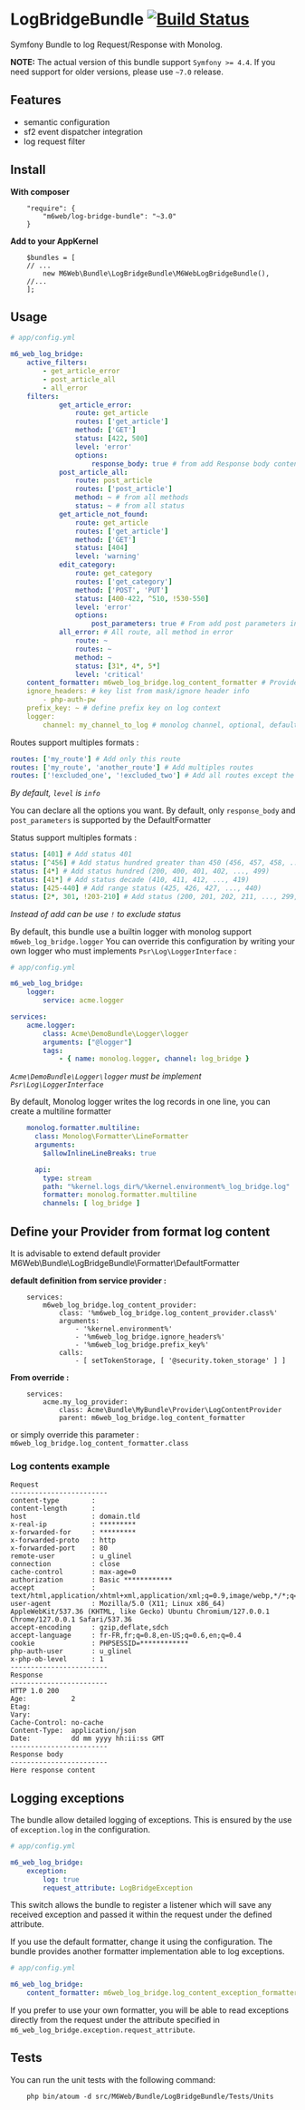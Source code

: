 # LogBridgeBundle [![Build Status](https://img.shields.io/endpoint.svg?url=https%3A%2F%2Factions-badge.atrox.dev%2FBedrockStreaming%2FLogBridgeBundle%2Fbadge%3Fref%3Dmaster&style=flat)](https://actions-badge.atrox.dev/BedrockStreaming/LogBridgeBundle/goto?ref=master)

Symfony Bundle to log Request/Response with Monolog. 

**NOTE:** The actual version of this bundle support `Symfony >= 4.4`.
If you need support for older versions, please use `~7.0` release.

## Features

 - semantic configuration
 - sf2 event dispatcher integration
 - log request filter



## Install

**With composer**
```
    "require": {
        "m6web/log-bridge-bundle": "~3.0"
    }
```

**Add to your AppKernel**
```
    $bundles = [
    // ...
        new M6Web\Bundle\LogBridgeBundle\M6WebLogBridgeBundle(),
    //...
    ];
```


## Usage

```yaml
# app/config.yml

m6_web_log_bridge:
    active_filters:
        - get_article_error
        - post_article_all
        - all_error
    filters:
            get_article_error:
                route: get_article
                routes: ['get_article']
                method: ['GET']
                status: [422, 500]
                level: 'error'
                options:
                    response_body: true # from add Response body content (with DefaultFormatter)
            post_article_all:
                route: post_article
                routes: ['post_article']
                method: ~ # from all methods
                status: ~ # from all status
            get_article_not_found:
                route: get_article
                routes: ['get_article']
                method: ['GET']
                status: [404]
                level: 'warning'
            edit_category:
                route: get_category
                routes: ['get_category']
                method: ['POST', 'PUT']
                status: [400-422, ^510, !530-550]
                level: 'error'
                options:
                    post_parameters: true # From add post parameters in response content (with DefaultFormatter)
            all_error: # All route, all method in error
                route: ~
                routes: ~
                method: ~
                status: [31*, 4*, 5*]
                level: 'critical'
    content_formatter: m6web_log_bridge.log_content_formatter # Provider service name
    ignore_headers: # key list from mask/ignore header info
        - php-auth-pw
    prefix_key: ~ # define prefix key on log context
    logger: 
        channel: my_channel_to_log # monolog channel, optional, default 'log_bridge'
```

Routes support multiples formats :
```yaml
routes: ['my_route'] # Add only this route
routes: ['my_route', 'another_route'] # Add multiples routes
routes: ['!excluded_one', '!excluded_two'] # Add all routes except the excluded
```

*By default, `level` is `info`*

You can declare all the options you want. 
By default, only `response_body` and `post_parameters` is supported by the DefaultFormatter

Status support multiples formats :
```yaml
status: [401] # Add status 401
status: [^456] # Add status hundred greater than 450 (456, 457, 458, ..., 499)
status: [4*] # Add status hundred (200, 400, 401, 402, ..., 499)
status: [41*] # Add status decade (410, 411, 412, ..., 419)
status: [425-440] # Add range status (425, 426, 427, ..., 440)
status: [2*, 301, !203-210] # Add status (200, 201, 202, 211, ..., 299, 301)
```
*Instead of add can be use `!` to exclude status*



By default, this bundle use a builtin logger with monolog support `m6web_log_bridge.logger`
You can override this configuration by writing your own logger who must implements `Psr\Log\LoggerInterface` : 

```yaml
# app/config.yml

m6_web_log_bridge:
    logger: 
        service: acme.logger
```

```yaml
services:
    acme.logger:
        class: Acme\DemoBundle\Logger\logger
        arguments: ["@logger"]
        tags:
            - { name: monolog.logger, channel: log_bridge }
```
*`Acme\DemoBundle\Logger\logger` must be implement `Psr\Log\LoggerInterface`*

By default, Monolog logger writes the log records in one line, you can create a multiline formatter

```yaml
    monolog.formatter.multiline:
      class: Monolog\Formatter\LineFormatter
      arguments:
        $allowInlineLineBreaks: true
```

```yaml
      api:
        type: stream
        path: "%kernel.logs_dir%/%kernel.environment%_log_bridge.log"
        formatter: monolog.formatter.multiline
        channels: [ log_bridge ]

```


## Define your Provider from format log content

It is advisable to extend default provider M6Web\Bundle\LogBridgeBundle\Formatter\DefaultFormatter


**default definition from service provider :** 

```
    services:
        m6web_log_bridge.log_content_provider:
            class: '%m6web_log_bridge.log_content_provider.class%'
            arguments:
                - '%kernel.environment%'
                - '%m6web_log_bridge.ignore_headers%'
                - '%m6web_log_bridge.prefix_key%'
            calls:
                - [ setTokenStorage, [ '@security.token_storage' ] ]
```

**From override :**

```
    services:
        acme.my_log_provider:
            class: Acme\Bundle\MyBundle\Provider\LogContentProvider
            parent: m6web_log_bridge.log_content_formatter
```

or simply override this parameter : ```m6web_log_bridge.log_content_formatter.class```


### Log contents example

    Request
    ------------------------
    content-type        : 
    content-length      : 
    host                : domain.tld
    x-real-ip           : *********
    x-forwarded-for     : *********
    x-forwarded-proto   : http
    x-forwarded-port    : 80
    remote-user         : u_glinel
    connection          : close
    cache-control       : max-age=0
    authorization       : Basic ************
    accept              : text/html,application/xhtml+xml,application/xml;q=0.9,image/webp,*/*;q=0.8
    user-agent          : Mozilla/5.0 (X11; Linux x86_64) AppleWebKit/537.36 (KHTML, like Gecko) Ubuntu Chromium/127.0.0.1 Chrome/127.0.0.1 Safari/537.36
    accept-encoding     : gzip,deflate,sdch
    accept-language     : fr-FR,fr;q=0.8,en-US;q=0.6,en;q=0.4
    cookie              : PHPSESSID=************
    php-auth-user       : u_glinel
    x-php-ob-level      : 1
    ------------------------
    Response
    ------------------------
    HTTP 1.0 200
    Age:           2
    Etag:          
    Vary:          
    Cache-Control: no-cache
    Content-Type:  application/json
    Date:          dd mm yyyy hh:ii:ss GMT
    ------------------------
    Response body
    ------------------------
    Here response content


## Logging exceptions

The bundle allow detailed logging of exceptions. This is ensured by the use of `exception.log` in the configuration.

```yaml
# app/config.yml

m6_web_log_bridge:
    exception: 
        log: true
        request_attribute: LogBridgeException
```

This switch allows the bundle to register a listener which will save any received exception and passed it within the request under the defined attribute.

If you use the default formatter, change it using the configuration. The bundle provides another formatter implementation able to log exceptions.
  
```yaml
# app/config.yml

m6_web_log_bridge:
    content_formatter: m6web_log_bridge.log_content_exception_formatter
```

If you prefer to use your own formatter, you will be able to read exceptions directly from the request under the attribute specified in `m6_web_log_bridge.exception.request_attribute`.


## Tests

You can run the unit tests with the following command:

```
    php bin/atoum -d src/M6Web/Bundle/LogBridgeBundle/Tests/Units
```
